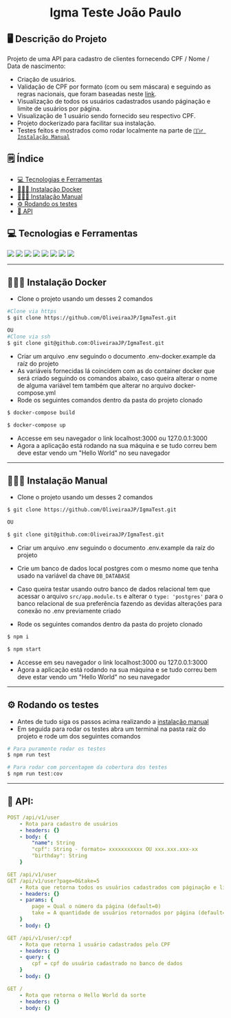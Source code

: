 <p align="center">
  <h1 align="center">
    Igma Teste João Paulo
  </h1>
</p>

## 🖥️ Descrição do Projeto

Projeto de uma API para cadastro de clientes fornecendo CPF / Nome / Data de nascimento:

- Criação de usuários.
- Validação de CPF por formato (com ou sem máscara) e seguindo as regras nacionais, que foram baseadas neste <a href= "https://www.macoratti.net/alg_cpf.htm#:~:text=O" target="_blank"> link</a>.
- Visualização de todos os usuários cadastrados usando páginação e limite de usuários por página.
- Visualização de 1 usuário sendo fornecido seu respectivo CPF.
- Projeto dockerizado para facilitar sua instalação.
- Testes feitos e mostrados como rodar localmente na parte de [`💁🏻‍♂️ Instalação Manual`](#💁🏻‍♂️-instalação-manual)

## 🗒️ Índice

- [💻 Tecnologias e Ferramentas](#💻-tecnologias-e-ferramentas)
- [👨🏻‍💻 Instalação Docker](#👨🏻‍💻-instalação-docker)
- [💁🏻‍♂️ Instalação Manual](#💁🏻‍♂️-instalação-manual)
- [⚙ Rodando os testes](#⚙-rodando-os-testes)
- [🚀 API](#🚀-api)

## 💻 Tecnologias e Ferramentas

<img src="https://img.shields.io/badge/JavaScript-323330?style=for-the-badge&logo=javascript&logoColor=F7DF1E">
 <img src="https://img.shields.io/badge/Node.js-43853D?style=for-the-badge&logo=node.js&logoColor=white">
 <img src="https://img.shields.io/badge/nestjs-E0234E?style=for-the-badge&logo=nestjs&logoColor=white">
 <img src="https://img.shields.io/badge/typeorm-E0884E?style=for-the-badge&logo&logoColor=white">
 <img src="https://img.shields.io/badge/postgres-%23316192.svg?style=for-the-badge&logo=postgresql&logoColor=white">
<img src="https://img.shields.io/badge/typescript-%23007ACC.svg?style=for-the-badge&logo=typescript&logoColor=white">
<img src="https://img.shields.io/badge/docker-%230db7ed.svg?style=for-the-badge&logo=docker&logoColor=white">
<img src="https://img.shields.io/badge/Jest-C21325?style=for-the-badge&logo=jest&logoColor=white
">

---

## 👨🏻‍💻 Instalação Docker

- Clone o projeto usando um desses 2 comandos

```bash
#Clone via https
$ git clone https://github.com/OliveiraaJP/IgmaTest.git

OU
#Clone via ssh
$ git clone git@github.com:OliveiraaJP/IgmaTest.git
```

- Criar um arquivo .env seguindo o documento .env-docker.example da raíz do projeto
- As variáveis fornecidas lá coincidem com as do container docker que será criado seguindo os comandos abaixo, caso queira alterar o nome de alguma variável tem também que alterar no arquivo docker-compose.yml
- Rode os seguintes comandos dentro da pasta do projeto clonado

```bash
$ docker-compose build

$ docker-compose up
```

- Accesse em seu navegador o link localhost:3000 ou 127.0.0.1:3000
- Agora a aplicação está rodando na sua máquina e se tudo correu bem deve estar vendo um "Hello World" no seu navegador

---

## 💁🏻‍♂️ Instalação Manual

- Clone o projeto usando um desses 2 comandos

```bash
$ git clone https://github.com/OliveiraaJP/IgmaTest.git

OU

$ git clone git@github.com:OliveiraaJP/IgmaTest.git
```

- Criar um arquivo .env seguindo o documento .env.example da raíz do projeto

- Crie um banco de dados local postgres com o mesmo nome que tenha usado na variável da chave `DB_DATABASE`

- Caso queira testar usando outro banco de dados relacional tem que acessar o arquivo `src/app.module.ts` e alterar o `type: 'postgres'` para o banco relacional de sua preferência fazendo as devidas alterações para conexão no .env previamente criado

- Rode os seguintes comandos dentro da pasta do projeto clonado

```bash
$ npm i

$ npm start
```

- Accesse em seu navegador o link localhost:3000 ou 127.0.0.1:3000
- Agora a aplicação está rodando na sua máquina e se tudo correu bem deve estar vendo um "Hello World" no seu navegador


---
## ⚙ Rodando os testes
- Antes de tudo siga os passos acima realizando a [instalação manual](#💁🏻‍♂️-instalação-manual)
- Em seguida para rodar os testes abra um terminal na pasta raíz do projeto e rode um dos seguintes comandos

```bash
# Para puramente rodar os testes
$ npm run test

# Para rodar com porcentagem da cobertura dos testes
$ npm run test:cov
```
---

## 🚀 API:

```yml
POST /api/v1/user
    - Rota para cadastro de usuários
    - headers: {}
    - body: {
        "name": String
        "cpf": String - formato= xxxxxxxxxxx OU xxx.xxx.xxx-xx
        "birthday": String
    }
```

```yml
GET /api/v1/user
GET /api/v1/user?page=0&take=5
    - Rota que retorna todos os usuários cadastrados com páginação e limite
    - headers: {}
    - params: {
        page = Qual o número da página (default=0)
        take = A quantidade de usuários retornados por página (default=5)
    }
    - body: {}
```

```yml
GET /api/v1/user/:cpf
    - Rota que retorna 1 usuário cadastrados pelo CPF
    - headers: {}
    - query: {
        cpf = cpf do usuário cadastrado no banco de dados
    }
    - body: {}
```

```yml
GET /
    - Rota que retorna o Hello World da sorte
    - headers: {}
    - body: {}
```

